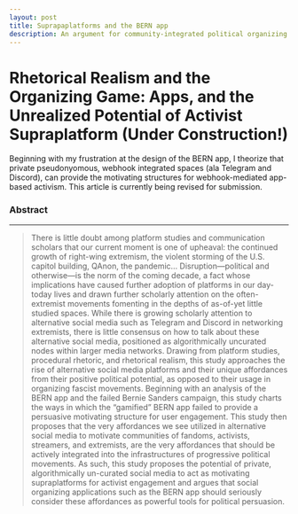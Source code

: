 ```yaml
---
layout: post
title: Suprapaplatforms and the BERN app
description: An argument for community-integrated political organizing apps.
---
```


Rhetorical Realism and the Organizing Game: Apps, and the Unrealized Potential of Activist Supraplatform (Under Construction!)
============

Beginning with my frustration at the design of the BERN app, I theorize that private pseudonyomous, webhook integrated spaces (ala Telegram and Discord), can provide the motivating structures for webhook-mediated app-based activism. This article is currently being revised for submission.

### Abstract
------------

>There is little doubt among platform studies and communication scholars that our current moment is one of upheaval: the continued growth of right-wing extremism, the violent storming of the U.S. capitol building, QAnon, the pandemic… Disruption—political and otherwise—is the norm of the coming decade, a fact whose implications have caused further adoption of platforms in our day-today lives and drawn further scholarly attention on the often-extremist movements fomenting in the depths of as-of-yet little studied spaces. While there is growing scholarly attention to alternative social media such as Telegram and Discord in networking extremists, there is little consensus on how to talk about these alternative social media, positioned as algorithmically uncurated nodes within larger media networks. Drawing from platform studies, procedural rhetoric, and rhetorical realism, this study approaches the rise of alternative social media platforms and their unique affordances from their positive political potential, as opposed to their usage in organizing fascist movements.  Beginning with an analysis of the BERN app and the failed Bernie Sanders campaign, this study charts the ways in which the “gamified” BERN app failed to provide a persuasive motivating structure for user engagement. This study then proposes that the very affordances we see utilized in alternative social media to motivate communities of fandoms, activists, streamers, and extremists, are the very affordances that should be actively integrated into the infrastructures of progressive political movements.  As such, this study proposes the potential of private, algorithmically un-curated social media to act as motivating supraplatforms for activist engagement and argues that social organizing applications such as the BERN app should seriously consider these affordances as powerful tools for political persuasion. 

